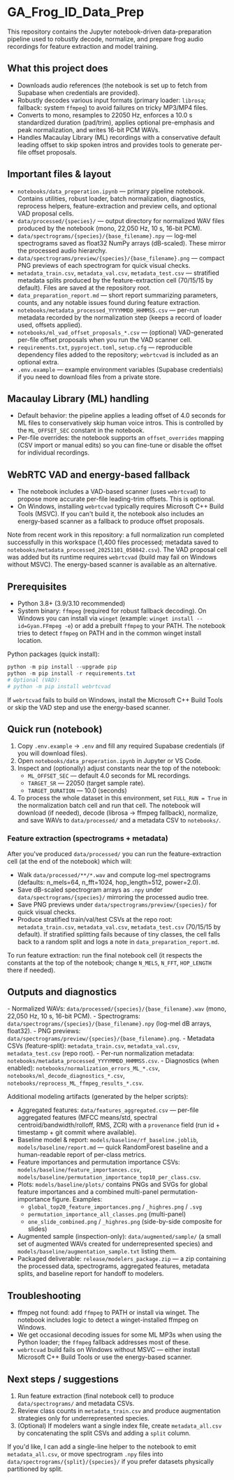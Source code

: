 # GA_Frog_ID_Data_Prep

This repository contains the Jupyter notebook-driven data-preparation pipeline used to robustly decode, normalize, and prepare frog audio recordings for feature extraction and model training.

## What this project does

- Downloads audio references (the notebook is set up to fetch from Supabase when credentials are provided).
- Robustly decodes various input formats (primary loader: `librosa`; fallback: system `ffmpeg`) to avoid failures on tricky MP3/MP4 files.
- Converts to mono, resamples to 22050 Hz, enforces a 10.0 s standardized duration (pad/trim), applies optional pre-emphasis and peak normalization, and writes 16-bit PCM WAVs.
- Handles Macaulay Library (ML) recordings with a conservative default leading offset to skip spoken intros and provides tools to generate per-file offset proposals.

## Important files & layout

- `notebooks/data_preperation.ipynb` — primary pipeline notebook. Contains utilities, robust loader, batch normalization, diagnostics, reprocess helpers, feature-extraction and preview cells, and optional VAD proposal cells.
- `data/processed/{species}/` — output directory for normalized WAV files produced by the notebook (mono, 22,050 Hz, 10 s, 16-bit PCM).
- `data/spectrograms/{species}/{base_filename}.npy` — log-mel spectrograms saved as float32 NumPy arrays (dB-scaled). These mirror the processed audio hierarchy.
- `data/spectrograms/preview/{species}/{base_filename}.png` — compact PNG previews of each spectrogram for quick visual checks.
- `metadata_train.csv`, `metadata_val.csv`, `metadata_test.csv` — stratified metadata splits produced by the feature-extraction cell (70/15/15 by default). Files are saved at the repository root.
- `data_preparation_report.md` — short report summarizing parameters, counts, and any notable issues found during feature extraction.
- `notebooks/metadata_processed_YYYYMMDD_HHMMSS.csv` — per-run metadata recorded by the normalization step (keeps a record of loader used, offsets applied).
- `notebooks/ml_vad_offset_proposals_*.csv` — (optional) VAD-generated per-file offset proposals when you run the VAD scanner cell.
- `requirements.txt`, `pyproject.toml`, `setup.cfg` — reproducible dependency files added to the repository; `webrtcvad` is included as an optional extra.
- `.env.example` — example environment variables (Supabase credentials) if you need to download files from a private store.

## Macaulay Library (ML) handling

- Default behavior: the pipeline applies a leading offset of 4.0 seconds for ML files to conservatively skip human voice intros. This is controlled by the `ML_OFFSET_SEC` constant in the notebook.
- Per-file overrides: the notebook supports an `offset_overrides` mapping (CSV import or manual edits) so you can fine-tune or disable the offset for individual recordings.

## WebRTC VAD and energy-based fallback

- The notebook includes a VAD-based scanner (uses `webrtcvad`) to propose more accurate per-file leading-trim offsets. This is optional.
- On Windows, installing `webrtcvad` typically requires Microsoft C++ Build Tools (MSVC). If you can't build it, the notebook also includes an energy-based scanner as a fallback to produce offset proposals.

Note from recent work in this repository: a full normalization run completed successfully in this workspace (1,400 files processed; metadata saved to `notebooks/metadata_processed_20251101_050842.csv`). The VAD proposal cell was added but its runtime requires `webrtcvad` (build may fail on Windows without MSVC). The energy-based scanner is available as an alternative.

## Prerequisites

- Python 3.8+ (3.9/3.10 recommended)
- System binary: `ffmpeg` (required for robust fallback decoding). On Windows you can install via `winget` (example: `winget install --id=Gyan.FFmpeg -e`) or add a prebuilt `ffmpeg` to your PATH. The notebook tries to detect `ffmpeg` on PATH and in the common winget install location.

Python packages (quick install):

```powershell
python -m pip install --upgrade pip
python -m pip install -r requirements.txt
# Optional (VAD):
# python -m pip install webrtcvad
```

If `webrtcvad` fails to build on Windows, install the Microsoft C++ Build Tools or skip the VAD step and use the energy-based scanner.

## Quick run (notebook)

1. Copy `.env.example` -> `.env` and fill any required Supabase credentials (if you will download files).
2. Open `notebooks/data_preperation.ipynb` in Jupyter or VS Code.
3. Inspect and (optionally) adjust constants near the top of the notebook:
   - `ML_OFFSET_SEC` — default 4.0 seconds for ML recordings.
   - `TARGET_SR` — 22050 (target sample rate).
   - `TARGET_DURATION` — 10.0 (seconds)
4. To process the whole dataset in this environment, set `FULL_RUN = True` in the normalization batch cell and run that cell. The notebook will download (if needed), decode (librosa -> ffmpeg fallback), normalize, and save WAVs to `data/processed/` and a metadata CSV to `notebooks/`.

### Feature extraction (spectrograms + metadata)

After you've produced `data/processed/` you can run the feature-extraction cell (at the end of the notebook) which will:

- Walk `data/processed/**/*.wav` and compute log-mel spectrograms (defaults: n_mels=64, n_fft=1024, hop_length=512, power=2.0).
- Save dB-scaled spectrogram arrays as `.npy` under `data/spectrograms/{species}/` mirroring the processed audio tree.
- Save PNG previews under `data/spectrograms/preview/{species}/` for quick visual checks.
- Produce stratified train/val/test CSVs at the repo root: `metadata_train.csv`, `metadata_val.csv`, `metadata_test.csv` (70/15/15 by default). If stratified splitting fails because of tiny classes, the cell falls back to a random split and logs a note in `data_preparation_report.md`.

To run feature extraction: run the final notebook cell (it respects the constants at the top of the notebook; change `N_MELS`, `N_FFT`, `HOP_LENGTH` there if needed).

## Outputs and diagnostics

\- Normalized WAVs: `data/processed/{species}/{base_filename}.wav` (mono, 22,050 Hz, 10 s, 16-bit PCM).
\- Spectrograms: `data/spectrograms/{species}/{base_filename}.npy` (log-mel dB arrays, float32).
\- PNG previews: `data/spectrograms/preview/{species}/{base_filename}.png`.
\- Metadata CSVs (feature-split): `metadata_train.csv`, `metadata_val.csv`, `metadata_test.csv` (repo root).
\- Per-run normalization metadata: `notebooks/metadata_processed_YYYYMMDD_HHMMSS.csv`.
\- Diagnostics (when enabled): `notebooks/normalization_errors_ML_*.csv`, `notebooks/ml_decode_diagnostics_*.csv`, `notebooks/reprocess_ML_ffmpeg_results_*.csv`.

Additional modeling artifacts (generated by the helper scripts):

- Aggregated features: `data/features_aggregated.csv` — per-file aggregated features (MFCC means/std, spectral centroid/bandwidth/rolloff, RMS, ZCR) with a `provenance` field (run id + timestamp + git commit where available).
- Baseline model & report: `models/baseline/rf_baseline.joblib`, `models/baseline/report.md` — quick RandomForest baseline and a human-readable report of per-class metrics.
- Feature importances and permutation importance CSVs: `models/baseline/feature_importances.csv`, `models/baseline/permutation_importance_top10_per_class.csv`.
- Plots: `models/baseline/plots/` contains PNGs and SVGs for global feature importances and a combined multi-panel permutation-importance figure. Examples:
   - `global_top20_feature_importances.png` / `_highres.png` / `.svg`
   - `permutation_importance_all_classes.png` (multi-panel)
   - `one_slide_combined.png` / `_highres.png` (side-by-side composite for slides)
- Augmented sample (inspection-only): `data/augmented/sample/` (a small set of augmented WAVs created for underrepresented species) and `models/baseline/augmentation_sample.txt` listing them.
- Packaged deliverable: `release/modelers_package.zip` — a zip containing the processed data, spectrograms, aggregated features, metadata splits, and baseline report for handoff to modelers.

## Troubleshooting

- ffmpeg not found: add `ffmpeg` to PATH or install via winget. The notebook includes logic to detect a winget-installed ffmpeg on Windows.
- We get occasional decoding issues for some ML MP3s when using the Python loader; the `ffmpeg` fallback addresses most of these.
- `webrtcvad` build fails on Windows without MSVC — either install Microsoft C++ Build Tools or use the energy-based scanner.

## Next steps / suggestions

1. Run feature extraction (final notebook cell) to produce `data/spectrograms/` and metadata CSVs.
2. Review class counts in `metadata_train.csv` and produce augmentation strategies only for underrepresented species.
3. (Optional) If modelers want a single index file, create `metadata_all.csv` by concatenating the split CSVs and adding a `split` column.

If you'd like, I can add a single-line helper to the notebook to emit `metadata_all.csv`, or move spectrogram `.npy` files into `data/spectrograms/{split}/{species}/` if you prefer datasets physically partitioned by split.
